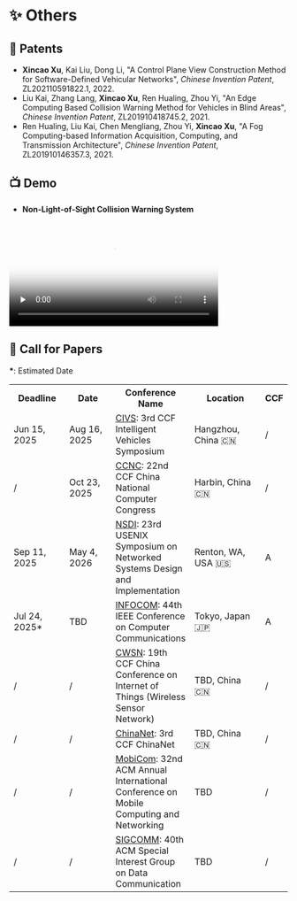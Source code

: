 # ✨ Others

## 📄 Patents

- **Xincao Xu**, Kai Liu, Dong Li, "A Control Plane View Construction Method for Software-Defined Vehicular Networks", *Chinese Invention Patent*, ZL202110591822.1, 2022.
- Liu Kai, Zhang Lang, **Xincao Xu**, Ren Hualing, Zhou Yi, "An Edge Computing Based Collision Warning Method for Vehicles in Blind Areas", *Chinese Invention Patent*, ZL201910418745.2, 2021.
- Ren Hualing, Liu Kai, Chen Mengliang, Zhou Yi, **Xincao Xu**, "A Fog Computing-based Information Acquisition, Computing, and Transmission Architecture", *Chinese Invention Patent*, ZL201910146357.3, 2021.

## 📺 Demo

- **Non-Light-of-Sight Collision Warning System**
<video id="video" width="75%" controls="" preload="none" poster="https://neardws-1257861591.cos.ap-shanghai.myqcloud.com/2022/09/20220914065946collision_warning883.png">
      <source id="mp4" src="https://neardws-1257861591.cos.ap-shanghai.myqcloud.com/2022/09/20220914061800超视距碰撞预警应用场景889.mp4" type="video/mp4">
      <p>Your user agent does not support the HTML5 Video element.</p>
</video>

## 📢 Call for Papers

**\***: Estimated Date

<table class="no-horizontal-lines">
  <tr>
    <th style="width: 110px;">Deadline</th>
    <th style="width: 110px;">Date</th> 
    <th>Conference Name</th>
    <th style="width: 160px;">Location</th>
    <th>CCF</th>
  </tr>
  <tr>
    <td>Jun 15, 2025</td>
    <td>Aug 16, 2025</td>
    <td><a href="https://ccf.org.cn/civs2025" class="no-underline">CIVS</a>: 3rd CCF Intelligent Vehicles Symposium</td>
    <td>Hangzhou, China 🇨🇳</td>
    <td>/</td>
  </tr>
  <tr>
    <td>/</td>
    <td>Oct 23, 2025</td>
    <td><a href="https://www.ccf.org.cn/Activities/Event_calendar/cncc/2025-02-10/837878.shtml" class="no-underline">CCNC</a>: 22nd CCF China National Computer Congress</td>
    <td>Harbin, China 🇨🇳</td>
    <td>/</td>
  </tr>
  <tr>
    <td>Sep 11, 2025</td>
    <td>May 4, 2026</td>
    <td><a href="https://www.usenix.org/sites/default/files/nsdi26_cfp_032625_3.pdf" class="no-underline">NSDI</a>: 23rd USENIX Symposium on Networked Systems Design and Implementation</td>
    <td>Renton, WA, USA 🇺🇸</td>
    <td>A</td>
  </tr>
  <tr>
    <td>Jul 24, 2025*</td>
    <td>TBD</td>
    <td><a href="" class="no-underline">INFOCOM</a>: 44th IEEE Conference on Computer Communications</td>
    <td>Tokyo, Japan 🇯🇵</td>
    <td>A</td>
  </tr>
  <tr>
    <td>/</td>
    <td>/</td>
    <td><a href="" class="no-underline">CWSN</a>: 19th CCF China Conference on Internet of Things (Wireless Sensor Network)</td>
    <td>TBD, China 🇨🇳</td>
    <td>/</td>
  </tr>
  <tr>
    <td>/</td>
    <td>/</td>
    <td><a href="" class="no-underline">ChinaNet</a>: 3rd CCF ChinaNet</td>
    <td>TBD, China 🇨🇳</td>
    <td>/</td>
  </tr>
   <tr>
    <td>/</td>
    <td>/</td>
    <td><a href="" class="no-underline">MobiCom</a>: 32nd ACM Annual International Conference on Mobile Computing and Networking</td>
    <td>TBD</td>
    <td>/</td>
  </tr>
   <tr>
    <td>/</td>
    <td>/</td>
    <td><a href="" class="no-underline">SIGCOMM</a>: 40th ACM Special Interest Group on Data Communication</td>
    <td>TBD</td>
    <td>/</td>
  </tr>
</table>